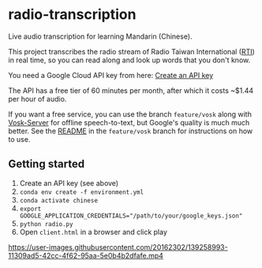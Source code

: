 # radio-transcription

Live audio transcription for learning Mandarin (Chinese).

This project transcribes the radio stream of Radio Taiwan International ([RTI](https://www.rti.org.tw/)) in real time, so you can read along and look up words that you don't know.

You need a Google Cloud API key from here: [Create an API key](https://cloud.google.com/speech-to-text/docs/before-you-begin)

The API has a free tier of 60 minutes per month, after which it costs ~$1.44 per hour of audio.

If you want a free service, you can use the branch `feature/vosk` along with [Vosk-Server](https://github.com/alphacep/vosk-server) for offline speech-to-text, but Google's quality is much much better. See the [README](https://github.com/yunusabd/radio-transcription/blob/features/vosk/README.md) in the `feature/vosk` branch for instructions on how to use.

## Getting started

1. Create an API key (see above)
2. `conda env create -f environment.yml`
3. `conda activate chinese`
4. `export GOOGLE_APPLICATION_CREDENTIALS="/path/to/your/google_keys.json"`
5. `python radio.py`
6. Open `client.html` in a browser and click play



https://user-images.githubusercontent.com/20162302/139258993-11309ad5-42cc-4f62-95aa-5e0b4b2dfafe.mp4

